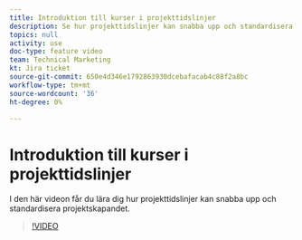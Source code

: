 ```yaml
---
title: Introduktion till kurser i projekttidslinjer
description: Se hur projekttidslinjer kan snabba upp och standardisera framtagningen av projekt.
topics: null
activity: use
doc-type: feature video
team: Technical Marketing
kt: Jira ticket
source-git-commit: 650e4d346e1792863930dcebafacab4c88f2a8bc
workflow-type: tm+mt
source-wordcount: '36'
ht-degree: 0%

---
```


# Introduktion till kurser i projekttidslinjer

I den här videon får du lära dig hur projekttidslinjer kan snabba upp och standardisera projektskapandet.

>[!VIDEO](https://video.tv.adobe.com/v/335212/?quality=12&learn=on)
